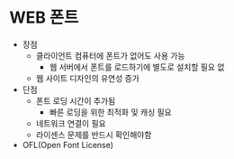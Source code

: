 # WEB 폰트
- 장점
  - 클라이언트 컴퓨터에 폰트가 없어도 사용 가능
    - 웹 서버에서 폰트를 로드하기에 별도로 설치할 필요 없
  - 웹 사이트 디자인의 유연성 증가
- 단점
  - 폰트 로딩 시간이 추가됨
    - 빠른 로딩을 위한 최적화 및 캐싱 필요
  - 네트워크 연결이 필요
  - 라이센스 문제를 반드시 확인해야함
- OFL(Open Font License)
